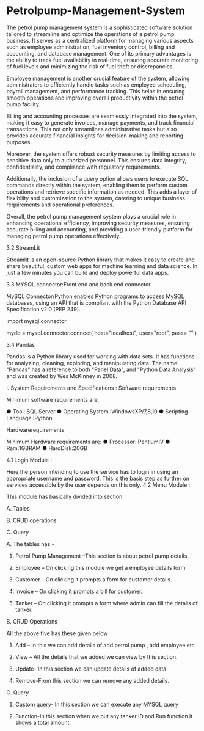 # Petrolpump-Management-System
The petrol pump management system is a sophisticated software solution tailored to streamline and optimize the operations of a petrol pump business. It serves as a centralized platform for managing various aspects such as employee administration, fuel inventory control, billing and accounting, and database management. One of its primary advantages is the ability to track fuel availability in real-time, ensuring accurate monitoring of fuel levels and minimizing the risk of fuel theft or discrepancies.

Employee management is another crucial feature of the system, allowing administrators to efficiently handle tasks such as employee scheduling, payroll management, and performance tracking. This helps in ensuring smooth operations and improving overall productivity within the petrol pump facility.

Billing and accounting processes are seamlessly integrated into the system, making it easy to generate invoices, manage payments, and track financial transactions. This not only streamlines administrative tasks but also provides accurate financial insights for decision-making and reporting purposes.

Moreover, the system offers robust security measures by limiting access to sensitive data only to authorized personnel. This ensures data integrity, confidentiality, and compliance with regulatory requirements.

Additionally, the inclusion of a query option allows users to execute SQL commands directly within the system, enabling them to perform custom operations and retrieve specific information as needed. This adds a layer of flexibility and customization to the system, catering to unique business requirements and operational preferences.

Overall, the petrol pump management system plays a crucial role in enhancing operational efficiency, improving security measures, ensuring accurate billing and accounting, and providing a user-friendly platform for managing petrol pump operations effectively.


3.2	StreamLit

Streamlit is an open-source Python library that makes it easy to create and share beautiful, custom web apps for machine learning and data science. In just a few minutes you can build and deploy powerful data apps.

3.3	MYSQL.connector:Front end and back end connector

MySQL Connector/Python enables Python programs to access MySQL databases, using an API that is compliant with the Python Database API Specification v2.0 (PEP 249).

import mysql.connector

mydb = mysql.connector.connect( host="localhost",
user="root", 
pass= “”
)

3.4	Pandas

Pandas is a Python library used for working with data sets. It has functions for analyzing, cleaning, exploring, and manipulating data. The name "Pandas" has a reference to both "Panel Data", and "Python Data Analysis" and was created by Wes McKinney in 2008.


i.	System Requirements and Specifications :
Software requirements

Minimum software requirements are:

●	Tool: SQL Server
●	Operating System :WindowsXP/7,8,10
●	Scripting Language :Python


Hardwarerequirements

Minimum Hardware requirements are:
●	Processor: PentiumIV
●	Ram:1GBRAM
●	HardDisk:20GB

4.1	Login Module :

Here the person intending to use the service has to login in using an appropriate username and password. This is the basis step as further on services accessible by the user depends on this only.
4.2	Menu Module :

This module has basically divided into section

A.	Tables

B.	CRUD operations

C.	Query


A.	The tables has -

1.	Petrol Pump Management –This section is about petrol pump details.

2.	Employee – On clicking this module we get a employee details form

3.	Customer – On clicking it prompts a form for customer details.

4.	Invoice – On clicking it prompts a bill for customer.

5.	Tanker – On clicking it prompts a form where admin can fill the details of tanker.


B.	CRUD Operations

All the above five has these given below

1.	Add – In this we can add details of add petrol pump , add employee etc.

2.	View – All the details that we added we can view by this section.

3.	Update- In this section we can update details of added data

4.	Remove-From this section we can remove any added details.


C.	Query

1.	Custom query- In this section we can execute any MYSQL query

2.	Function-In this section when we  put any tanker ID and Run function it shows a total amount.

